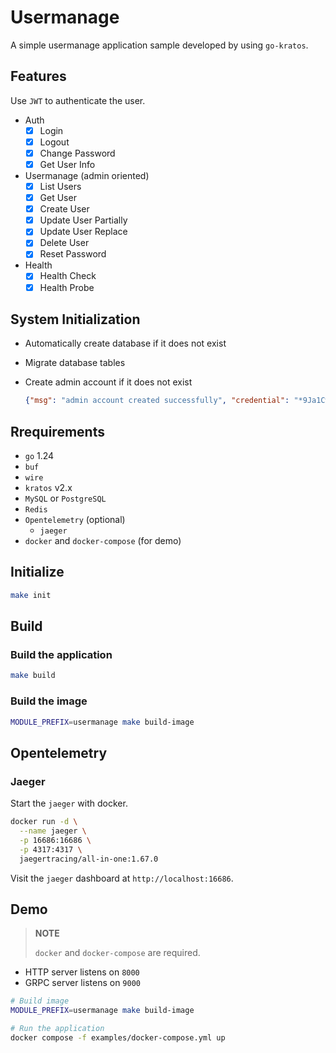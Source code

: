 # Usermanage

A simple usermanage application sample developed by using `go-kratos`.

## Features

Use `JWT` to authenticate the user.

- Auth
    - [x] Login
    - [x] Logout
    - [x] Change Password
    - [x] Get User Info
- Usermanage (admin oriented)
    - [x] List Users
    - [x] Get User
    - [x] Create User
    - [x] Update User Partially
    - [x] Update User Replace
    - [x] Delete User
    - [x] Reset Password
- Health
    - [x] Health Check
    - [x] Health Probe

## System Initialization

- Automatically create database if it does not exist
- Migrate database tables
- Create admin account if it does not exist

    ```json
    {"msg": "admin account created successfully", "credential": "*9Ja1CwDQNxiU5NZ"}
    ```

## Rrequirements

- `go` 1.24
- `buf`
- `wire`
- `kratos` v2.x
- `MySQL` or `PostgreSQL`
- `Redis`
- `Opentelemetry` (optional)
    - `jaeger`
- `docker` and `docker-compose` (for demo)

## Initialize

```bash
make init
```

## Build

### Build the application

```bash
make build
```

### Build the image

```bash
MODULE_PREFIX=usermanage make build-image
```

## Opentelemetry

### Jaeger

Start the `jaeger` with docker.

```bash
docker run -d \
  --name jaeger \
  -p 16686:16686 \
  -p 4317:4317 \
  jaegertracing/all-in-one:1.67.0
```

Visit the `jaeger` dashboard at `http://localhost:16686`.

## Demo

> **NOTE**
>
> `docker` and `docker-compose` are required.

- HTTP server listens on `8000`
- GRPC server listens on `9000`

```bash
# Build image
MODULE_PREFIX=usermanage make build-image

# Run the application
docker compose -f examples/docker-compose.yml up
```
